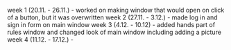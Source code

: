week 1 (20.11. - 26.11.) - worked on making window that would open on click of a button, but it was overwritten
week 2 (27.11. - 3.12.) - made log in and sign in form on main window
week 3 (4.12. - 10.12) - added hands part of rules window and changed look of main window including adding a picture
week 4 (11.12. - 17.12.) - 
